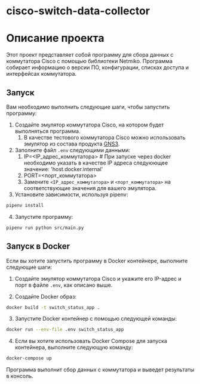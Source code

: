 # cisco-switch-data-collector

# Описание проекта

Этот проект представляет собой программу для сбора данных с коммутатора Cisco с помощью библиотеки Netmiko. Программа собирает информацию о версии ПО, конфигурации, списках доступа и интерфейсах коммутатора.

## Запуск

Вам необходимо выполнить следующие шаги, чтобы запустить программу:

1. Создайте эмулятор коммутатора Cisco, на котором будет выполняться программа.
   1. В качестве тестового коммутатора Cisco можно использовать эмулятор из состава продукта [GNS3](https://www.gns3.com).
2. Заполните файл `.env` следующими данными:
   1. IP=<IP_адрес_коммутатора>  # При запуске через docker необходимо указать в качестве IP адреса следуюющее значение: 'host.docker.internal'
   2. PORT=<порт_коммутатора>
   3. Замените `<IP_адрес_коммутатора>` и `<порт_коммутатора>` на соответствующие значения для вашего эмулятора.
3. Установите зависимости, используя pipenv:

```bash
pipenv install
```

4. Запустите программу:

```bash
pipenv run python src/main.py
```


## Запуск в Docker

Если вы хотите запустить программу в Docker контейнере, выполните следующие шаги:

1. Создайте эмулятор коммутатора Cisco и укажите его IP-адрес и порт в файле `.env`, как описано выше.

2. Создайте Docker образ:

```bash
docker build -t switch_status_app .
```

3. Запустите Docker контейнер с помощью следующей команды:

```bash
docker run --env-file .env switch_status_app
```

4. Если вы хотите использовать Docker Compose для запуска контейнера, выполните следующую команду:

```bash
docker-compose up
```

Программа выполнит сбор данных с коммутатора и выведет результаты в консоль.


